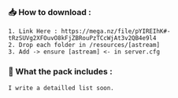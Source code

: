 ### 📥 How to download :

```
1. Link Here : https://mega.nz/file/pYIREIhK#-tRzSUVg2XFOuvO8kFjZBRouPzTCcWjAt3v2QB4e9l4
2. Drop each folder in /resources/[astream]
3. Add -> ensure [astream] <- in server.cfg
```

### 🔎 What the pack includes :

```
I write a detailled list soon.
```
